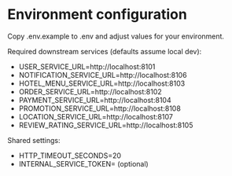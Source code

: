 # Environment configuration

Copy .env.example to .env and adjust values for your environment.

Required downstream services (defaults assume local dev):
- USER_SERVICE_URL=http://localhost:8101
- NOTIFICATION_SERVICE_URL=http://localhost:8106
- HOTEL_MENU_SERVICE_URL=http://localhost:8103
- ORDER_SERVICE_URL=http://localhost:8102
- PAYMENT_SERVICE_URL=http://localhost:8104
- PROMOTION_SERVICE_URL=http://localhost:8108
- LOCATION_SERVICE_URL=http://localhost:8107
- REVIEW_RATING_SERVICE_URL=http://localhost:8105

Shared settings:
- HTTP_TIMEOUT_SECONDS=20
- INTERNAL_SERVICE_TOKEN= (optional)
